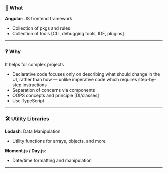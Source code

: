 
### 🧩 What  
**Angular**: JS frontend framework  
- Collection of pkgs and rules  
- Collection of tools [CLI, debugging tools, IDE, plugins]

---

### ❓ Why  
It helps for complex projects  
- Declarative code focuses only on describing what should change in the UI, rather than how — unlike imperative code which requires step-by-step instructions  
- Separation of concerns via components  
- OOPS concepts and principle [DI/classes]  
- Use TypeScript  

---

### 🛠️ Utility Libraries  
**Lodash**: Data Manipulation  
- Utility functions for arrays, objects, and more  

**Moment.js / Day.js**:  
- Date/time formatting and manipulation  

--- 

